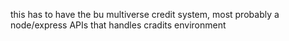 this has to have the bu multiverse credit system, most probably a node/express APIs that handles cradits environment